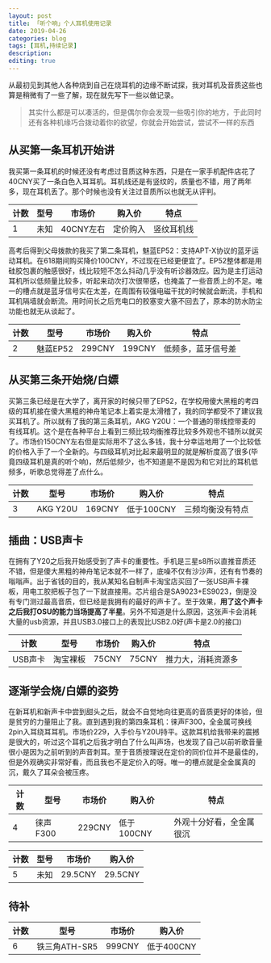 ```yaml
---
layout: post
title: 「听个响」个人耳机使用记录
date: 2019-04-26
categories: blog
tags: [耳机,持续记录]
description:
editing: true
---
```


从最初见到其他人各种烧到自己在烧耳机的边缘不断试探，我对耳机及音质这些也算是稍微有了一些了解，现在就先写下一些以做记录。

> 其实什么都是可以凑活的，但是偶尔你会发现一些吸引你的地方，于此同时还有各种机缘巧合拨动着你的欲望，你就会开始尝试，尝试不一样的东西

## 从买第一条耳机开始讲

我买第一条耳机的时候还没有考虑过音质这种东西，只是在一家手机配件店花了40CNY买了一条白色入耳耳机。耳机线还是有竖纹的，质量也不错，用了两年多，现在耳机丢了。那个时候也没有关注过音质所以也就无从评判。  

|计数|型号|市场价|购入价|特点|
|---|---|---|---|---|
|1|未知|40CNY左右|定价购入|竖纹耳机线|

高考后得到父母拨款的我买了第二条耳机，魅蓝EP52：支持APT-X协议的蓝牙运动耳机。在618期间购买降价100CNY，不过现在已经更便宜了。EP52整体都是用硅胶包裹的触感很好，线比较短不怎么抖动几乎没有听诊器效应。因为是主打运动耳机所以低频量比较多，听起来动次打次很带感，也掩盖了一些音质上的不足。唯一的槽点就是蓝牙信号实在太差，在周围有较强电磁干扰的时候就会断流，手机和耳机隔墙就会断流。用时间长之后充电口的胶塞变大塞不回去了，原本的防水防尘功能也就无从谈起了。  

|计数|型号|市场价|购入价|特点|
|---|---|---|---|---|
|2|魅蓝EP52|299CNY|199CNY|低频多，蓝牙信号差|

## 从买第三条开始烧/白嫖

买第三条已经是在大学了，离开家的时候只带了EP52，在学校用傻大黑粗的考四级的耳机接在傻大黑粗的神舟笔记本上着实是太滑稽了，我的同学都受不了建议我买耳机了。所以就有了我的第三条耳机，AKG Y20U：一个普通的带线控带麦的有线耳机。这个是在各种平台上看到三频比较均衡推荐比较多外观也不错所以就买了。市场价150CNY左右但是实际用不了这么多钱，我十分幸运地用了一个比较低的价格入手了一个全新的。与四级耳机对比起来最明显的就是解析度高了很多(毕竟四级耳机是真的听个响)，然后低频少，也不知道是不是因为和它对比的耳机低频多，听歌总觉得差了点什么。

|计数|型号|市场价|购入价|特点|
|---|---|---|---|---|
|3|AKG Y20U|169CNY|低于100CNY|三频均衡没有特点|

## 插曲：USB声卡

在拥有了Y20之后我开始感受到了声卡的重要性。手机是三星s8所以直推音质还不错，但是傻大黑粗的神舟笔记本就不一样了，底噪不仅有沙沙声，还有有节奏的嗡嗡声。出于省钱的目的，我从某知名自制声卡淘宝店买回了一张USB声卡裸板，用电工胶把板子包了一下就直接用。芯片组合是SA9023+ES9023，倒是没有专门测过最高音质，但已经是我拥有的最好的声卡了。至于效果，**用了这个声卡之后我打OSU的能力当场提高了半星**。另外不知道是什么原因，这张声卡会消耗大量的usb资源，并且USB3.0接口上的表现比USB2.0好(声卡是2.0的接口)

|计数|型号|市场价|购入价|特点|
|---|---|---|---|---|
|USB声卡|淘宝裸板|75CNY|75CNY|推力大，消耗资源多|

## 逐渐学会烧/白嫖的姿势

在新耳机和新声卡中尝到甜头之后，就会不自觉地向往更高的音质更好的体验，但是贫穷的力量阻止了我。直到遇到我的第四条耳机：徕声F300，全金属可换线2pin入耳绕耳耳机。市场价229，入手价与Y20U持平。这款耳机给我带来的震撼是很大的，听过这个耳机之后我才明白了什么叫声场，也发现了自己以前听歌音量很小是因为之前听到的声音刺耳。至于音质按理说在定价的同价位并不是最佳的，但是外观确实非常好看，而且我也不是定价入的呀。唯一的槽点就是全金属真的沉，戴久了耳朵会被压疼。

|计数|型号|市场价|购入价|特点|
|---|---|---|---|---|
|4|徕声F300|229CNY|低于100CNY|外观十分好看，全金属很沉|

|计数|型号|市场价|购入价|
|---|---|---|---|
|5|未知|29.5CNY|29.5CNY|

## 待补

|计数|型号|市场价|购入价|
|---|---|---|---|
|6|铁三角ATH-SR5|999CNY|低于400CNY|